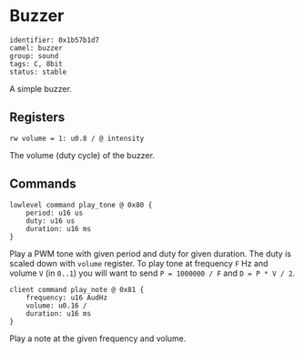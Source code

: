 # Buzzer

    identifier: 0x1b57b1d7
    camel: buzzer
    group: sound
    tags: C, 8bit
    status: stable

A simple buzzer.

## Registers

    rw volume = 1: u0.8 / @ intensity

The volume (duty cycle) of the buzzer.

## Commands

    lowlevel command play_tone @ 0x80 {
        period: u16 us
        duty: u16 us
        duration: u16 ms
    }

Play a PWM tone with given period and duty for given duration.
The duty is scaled down with `volume` register.
To play tone at frequency `F` Hz and volume `V` (in `0..1`) you will want
to send `P = 1000000 / F` and `D = P * V / 2`.

    client command play_note @ 0x81 {
        frequency: u16 AudHz
        volume: u0.16 /
        duration: u16 ms
    }

Play a note at the given frequency and volume.
